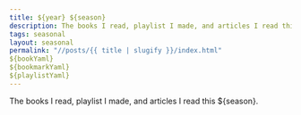 ```yaml
---
title: ${year} ${season}
description: The books I read, playlist I made, and articles I read this ${season}.
tags: seasonal
layout: seasonal
permalink: "//posts/{{ title | slugify }}/index.html"
${bookYaml}
${bookmarkYaml}
${playlistYaml}
---
```


The books I read, playlist I made, and articles I read this ${season}.